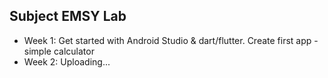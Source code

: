 ## Subject EMSY Lab 
- Week 1: Get started with Android Studio & dart/flutter. Create first app - simple calculator
- Week 2: Uploading...
